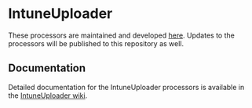 IntuneUploader
==============

These processors are maintained and developed [here](https://github.com/almenscorner/intune-uploader). Updates to the processors will be published to this repository as well.

## Documentation
Detailed documentation for the IntuneUploader processors is available in the [IntuneUploader wiki](https://github.com/almenscorner/intune-uploader/wiki).
